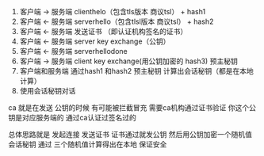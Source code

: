 1. 客户端 -> 服务端  clienthelo（包含tls版本 商议tsl） + hash1
2. 客户端 <- 服务端  serverhello（包含tlsl版本 商议tsl） + hash2
3. 客户端 <- 服务端  发送证书 （即认证机构签名的证书）
4. 客户端 <- 服务端  server key exchange（公钥）
5. 客户端 <- 服务端  serverhellodone 
6. 客户端 -> 服务端  client key exchange(用公钥加密的 hash3) 预主秘钥
7. 客户端和服务端 通过hash1 和hash2 预主秘钥  计算出会话秘钥（都是在本地计算）
8. 使用会话秘钥对话

ca 就是在发送 公钥的时候 有可能被拦截冒充  需要ca机构通过证书验证 你这个公钥是对应服务端的 通过ca认证过签名过的

总体思路就是 发起连接  发送证书 证书通过就发公钥  然后用公钥加密一个随机值  会话秘钥 通过 三个随机值计算得出在本地 保证安全
